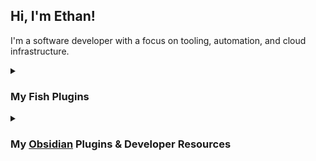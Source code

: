 ## Hi, I'm Ethan!

I'm a software developer with a focus on tooling, automation, and cloud infrastructure.
 
<details>
<summary><h3>My Fish Plugins</h3></summary>
<div>
  
> **[fish-promptfessional](https://github.com/eth-p/fish-promptfessional)**  
> Your flexible and highly-customizable Fish shell prompt.
> 
> - Customize your prompt without doing everything from scratch.
> - Add your own prompt components without worrying about updates.
> - Have a prompt that's both stylish and fast (<50ms).

> **[fish-securenv](https://github.com/eth-p/fish-securenv)**  
> A fish function for on-demand retrieval of sensitive environment variables.
> 
> - Keep sensitive environment variables encrypted on disk.
> - Load them only when needed!
> - Wrap commands to load them only for the wrapped commands.

> **[fish-kubeswitch](https://github.com/eth-p/fish-kubeswitch)**  
> A kubectx/kubens replacement for fish.
> 
> - Change the config file, context, and namespace.
> - Only applies to the current shell! (no outdated prompts)

> **[fish-plugin-better-cd](https://github.com/eth-p/fish-plugin-better-cd)**  
> A better version of cd (and pushd) for your Fish shell.
> 
> - `cd` relative to git repo root.
> - Jump to paths with `z`.
> - Fuzzily change directories with `fzf`.

> **[fish-cd-ranger](https://github.com/eth-p/fish-cd-ranger)**  
> Ranger integration for fish shell.
> 
> - Hotkey to change the directory to a `ranger` bookmark.
> - `cd-ranger` command to change the directory with ranger.

> **[fish-contextual-greeting](https://github.com/eth-p/fish-contextual-greeting)**  
> Upgrade your fish_greeting experience with greetings that only show up under certain contexts.
>
> - Custom greetings for:
>   - SSH
>   - Tmux
>   - IDE terminals

</div>
</details>

<details>
<summary><h3>My <a href="https://obsidian.md/">Obsidian</a> Plugins & Developer Resources</h3></summary>
<div>
  
**Plugins**
  
> **[Callout Manager](https://github.com/eth-p/obsidian-callout-manager)**  
> Easily create and customize callouts.
> 
> - Customize callout icons & colors.
> - Create custom callouts.
> - Supports mobile Obsidian.
> - API for integration with other plugins.

**Libraries**

> **[obsidian-undocumented](https://github.com/eth-p/obsidian-undocumented)**  
> Definitions for undocumented/private Obsidian.md APIs.

> **[obsidian-extra](https://github.com/eth-p/obsidian-extra)**  
> Safe abstractions over `obsidian-undocumented`.

**Resources**
  
> **[obsidian-dev-helper](https://github.com/eth-p/obsidian-dev-helper)**
> A Bash-based helper script that makes it easy to test Obsidian plugins while you develop them.

</div>
</details>
